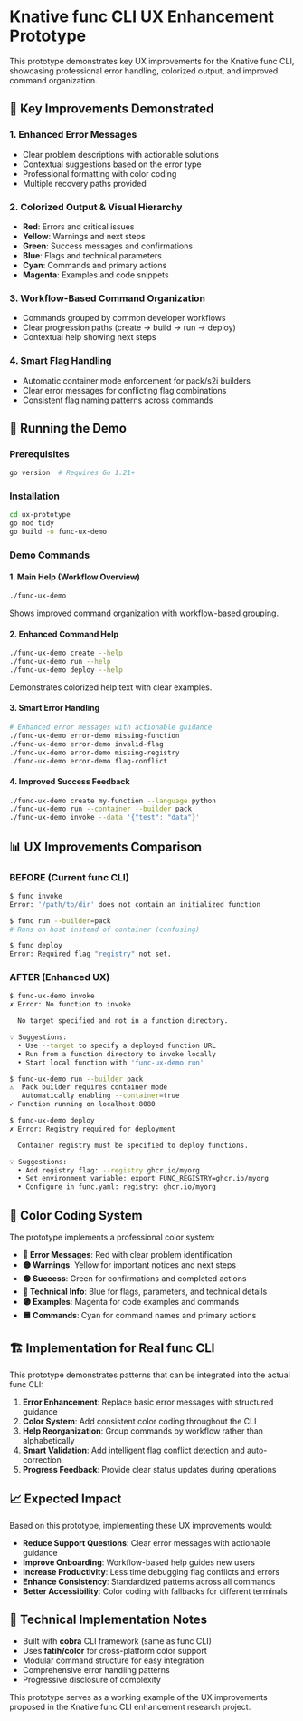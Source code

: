 # Knative func CLI UX Enhancement Prototype

This prototype demonstrates key UX improvements for the Knative func CLI, showcasing professional error handling, colorized output, and improved command organization.

## 🎯 Key Improvements Demonstrated

### 1. **Enhanced Error Messages**
- Clear problem descriptions with actionable solutions
- Contextual suggestions based on the error type
- Professional formatting with color coding
- Multiple recovery paths provided

### 2. **Colorized Output & Visual Hierarchy**
- **Red**: Errors and critical issues
- **Yellow**: Warnings and next steps  
- **Green**: Success messages and confirmations
- **Blue**: Flags and technical parameters
- **Cyan**: Commands and primary actions
- **Magenta**: Examples and code snippets

### 3. **Workflow-Based Command Organization**
- Commands grouped by common developer workflows
- Clear progression paths (create → build → run → deploy)
- Contextual help showing next steps

### 4. **Smart Flag Handling**
- Automatic container mode enforcement for pack/s2i builders
- Clear error messages for conflicting flag combinations
- Consistent flag naming patterns across commands

## 🚀 Running the Demo

### Prerequisites
```bash
go version  # Requires Go 1.21+
```

### Installation
```bash
cd ux-prototype
go mod tidy
go build -o func-ux-demo
```

### Demo Commands

#### 1. **Main Help (Workflow Overview)**
```bash
./func-ux-demo
```
Shows improved command organization with workflow-based grouping.

#### 2. **Enhanced Command Help**
```bash
./func-ux-demo create --help
./func-ux-demo run --help  
./func-ux-demo deploy --help
```
Demonstrates colorized help text with clear examples.

#### 3. **Smart Error Handling**
```bash
# Enhanced error messages with actionable guidance
./func-ux-demo error-demo missing-function
./func-ux-demo error-demo invalid-flag
./func-ux-demo error-demo missing-registry
./func-ux-demo error-demo flag-conflict
```

#### 4. **Improved Success Feedback**
```bash
./func-ux-demo create my-function --language python
./func-ux-demo run --container --builder pack
./func-ux-demo invoke --data '{"test": "data"}'
```

## 📊 UX Improvements Comparison

### BEFORE (Current func CLI)
```bash
$ func invoke
Error: '/path/to/dir' does not contain an initialized function

$ func run --builder=pack
# Runs on host instead of container (confusing)

$ func deploy  
Error: Required flag "registry" not set.
```

### AFTER (Enhanced UX)
```bash
$ func-ux-demo invoke
✗ Error: No function to invoke

  No target specified and not in a function directory.

💡 Suggestions:
  • Use --target to specify a deployed function URL
  • Run from a function directory to invoke locally  
  • Start local function with 'func-ux-demo run'

$ func-ux-demo run --builder pack
⚠️  Pack builder requires container mode
   Automatically enabling --container=true
✓ Function running on localhost:8080

$ func-ux-demo deploy
✗ Error: Registry required for deployment

  Container registry must be specified to deploy functions.

💡 Suggestions:
  • Add registry flag: --registry ghcr.io/myorg
  • Set environment variable: export FUNC_REGISTRY=ghcr.io/myorg
  • Configure in func.yaml: registry: ghcr.io/myorg
```

## 🎨 Color Coding System

The prototype implements a professional color system:

- **🔴 Error Messages**: Red with clear problem identification
- **🟡 Warnings**: Yellow for important notices and next steps
- **🟢 Success**: Green for confirmations and completed actions
- **🔵 Technical Info**: Blue for flags, parameters, and technical details
- **🟣 Examples**: Magenta for code examples and commands
- **🟦 Commands**: Cyan for command names and primary actions

## 🏗️ Implementation for Real func CLI

This prototype demonstrates patterns that can be integrated into the actual func CLI:

1. **Error Enhancement**: Replace basic error messages with structured guidance
2. **Color System**: Add consistent color coding throughout the CLI
3. **Help Reorganization**: Group commands by workflow rather than alphabetically
4. **Smart Validation**: Add intelligent flag conflict detection and auto-correction
5. **Progress Feedback**: Provide clear status updates during operations

## 📈 Expected Impact

Based on this prototype, implementing these UX improvements would:

- **Reduce Support Questions**: Clear error messages with actionable guidance
- **Improve Onboarding**: Workflow-based help guides new users
- **Increase Productivity**: Less time debugging flag conflicts and errors
- **Enhance Consistency**: Standardized patterns across all commands
- **Better Accessibility**: Color coding with fallbacks for different terminals

## 🔧 Technical Implementation Notes

- Built with **cobra** CLI framework (same as func CLI)
- Uses **fatih/color** for cross-platform color support
- Modular command structure for easy integration
- Comprehensive error handling patterns
- Progressive disclosure of complexity

This prototype serves as a working example of the UX improvements proposed in the Knative func CLI enhancement research project.